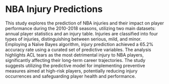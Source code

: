 # NBA Injury Predictions
This study explores the prediction of NBA injuries and their impact on player performance during the 2010-2018 seasons,
utilizing two main datasets: annual player statistics and an injury table. Injuries are classified into four types of injuries,
distinguishing between serious, mild, and minor. Employing a Naïve Bayes algorithm, injury prediction achieved a 65.2% accuracy rate
using a curated set of predictive variables. The analysis highlights ACL tears as the most detrimental injury to NBA players, 
significantly affecting their long-term career trajectories. The study suggests utilizing the predictive model for implementing 
preventive measures aimed at high-risk players, potentially reducing injury occurrences and safeguarding player health and performance.
